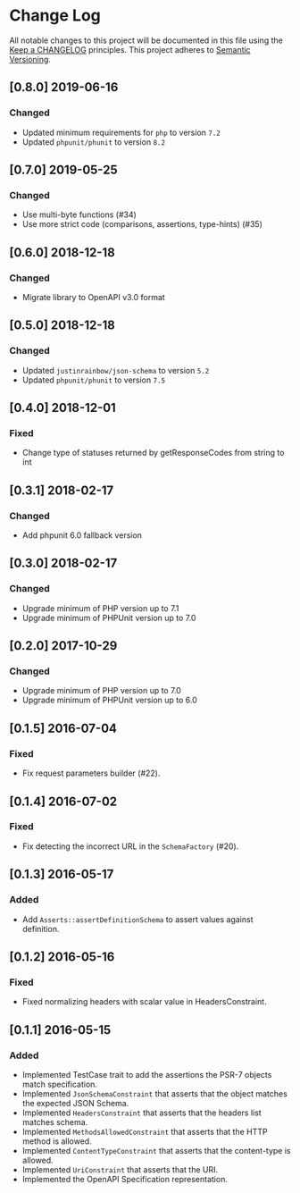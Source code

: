 # Change Log
All notable changes to this project will be documented in this file
using the [Keep a CHANGELOG](http://keepachangelog.com/) principles.
This project adheres to [Semantic Versioning](http://semver.org/).

## [0.8.0] 2019-06-16

### Changed

- Updated minimum requirements for `php` to version `7.2`
- Updated `phpunit/phunit` to version `8.2`

## [0.7.0] 2019-05-25

### Changed

- Use multi-byte functions (#34) 
- Use more strict code (comparisons, assertions, type-hints) (#35) 

## [0.6.0] 2018-12-18

### Changed

- Migrate library to OpenAPI v3.0 format 

## [0.5.0] 2018-12-18

### Changed

- Updated `justinrainbow/json-schema` to version `5.2`
- Updated `phpunit/phunit` to version `7.5` 

## [0.4.0] 2018-12-01

### Fixed

- Change type of statuses returned by getResponseCodes from string to int 

## [0.3.1] 2018-02-17

### Changed

- Add phpunit 6.0 fallback version

## [0.3.0] 2018-02-17

### Changed

- Upgrade minimum of PHP version up to 7.1
- Upgrade minimum of PHPUnit version up to 7.0

## [0.2.0] 2017-10-29

### Changed

- Upgrade minimum of PHP version up to 7.0
- Upgrade minimum of PHPUnit version up to 6.0

## [0.1.5] 2016-07-04

### Fixed
- Fix request parameters builder (#22).

## [0.1.4] 2016-07-02

### Fixed
- Fix detecting the incorrect URL in the `SchemaFactory` (#20).

## [0.1.3] 2016-05-17

### Added
- Add `Asserts::assertDefinitionSchema` to assert values against definition.

## [0.1.2] 2016-05-16

### Fixed
- Fixed normalizing headers with scalar value in HeadersConstraint.

## [0.1.1] 2016-05-15

### Added
- Implemented TestCase trait to add the assertions the PSR-7 objects match specification.
- Implemented `JsonSchemaConstraint` that asserts that the object matches the expected JSON Schema.
- Implemented `HeadersConstraint` that asserts that the headers list matches schema.
- Implemented `MethodsAllowedConstraint` that asserts that the HTTP method is allowed.
- Implemented `ContentTypeConstraint` that asserts that the content-type is allowed.
- Implemented `UriConstraint` that asserts that the URI.
- Implemented the OpenAPI Specification representation.
